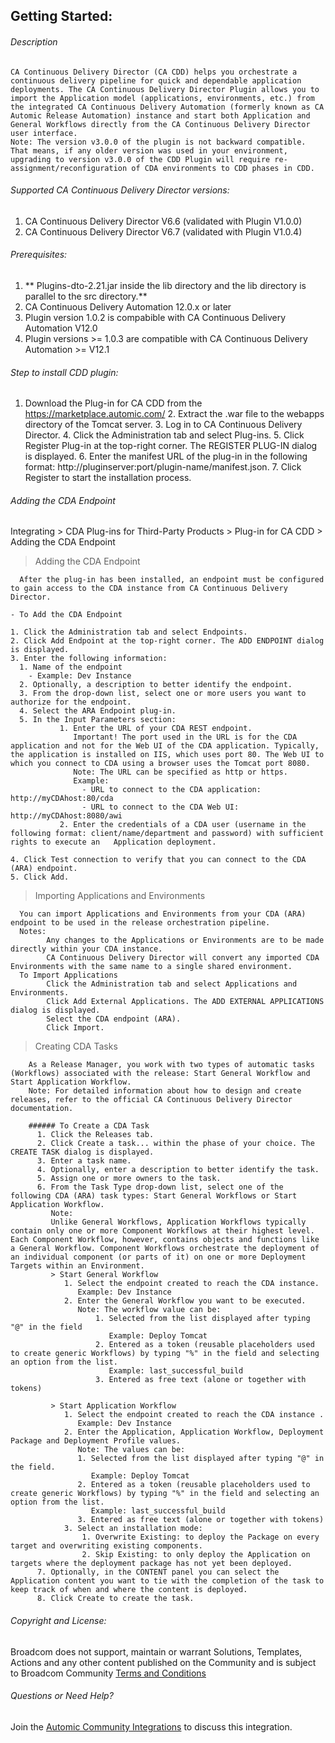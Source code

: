 ## Getting Started:

###### Description

    CA Continuous Delivery Director (CA CDD) helps you orchestrate a continuous delivery pipeline for quick and dependable application deployments. The CA Continuous Delivery Director Plugin allows you to import the Application model (applications, environments, etc.) from the integrated CA Continuous Delivery Automation (formerly known as CA Automic Release Automation) instance and start both Application and General Workflows directly from the CA Continuous Delivery Director user interface.
    Note: The version v3.0.0 of the plugin is not backward compatible. That means, if any older version was used in your environment, upgrading to version v3.0.0 of the CDD Plugin will require re-assignment/reconfiguration of CDA environments to CDD phases in CDD.

###### Supported CA Continuous Delivery Director versions:

1. CA Continuous Delivery Director V6.6 (validated with Plugin V1.0.0)
2. CA Continuous Delivery Director V6.7 (validated with Plugin V1.0.4)

###### Prerequisites:

1. ** Plugins-dto-2.21.jar inside the lib directory and the lib directory is parallel to the src directory.**
2. CA Continuous Delivery Automation 12.0.x or later
3. Plugin version 1.0.2 is compabible with CA Continuous Delivery Automation V12.0
4. Plugin versions >= 1.0.3 are compatible with CA Continuous Delivery Automation >= V12.1

###### Step to install CDD plugin:

  1. Download the Plug-in for CA CDD from the https://marketplace.automic.com/
	2. Extract the .war file to the webapps directory of the Tomcat server.
	3. Log in to CA Continuous Delivery Director.
	4. Click the Administration tab and select Plug-ins.
	5. Click Register Plug-in at the top-right corner. The REGISTER PLUG-IN dialog is displayed.
	6. Enter the manifest URL of the plug-in in the following format: http://pluginserver:port/plugin-name/manifest.json.
	7. Click Register to start the installation process.

###### Adding the CDA Endpoint

Integrating > CDA Plug-ins for Third-Party Products > Plug-in for CA CDD > Adding the CDA Endpoint

  > Adding the CDA Endpoint
      
      After the plug-in has been installed, an endpoint must be configured to gain access to the CDA instance from CA Continuous Delivery Director.

    - To Add the CDA Endpoint
    
    1. Click the Administration tab and select Endpoints.
    2. Click Add Endpoint at the top-right corner. The ADD ENDPOINT dialog is displayed.
    3. Enter the following information:
      1. Name of the endpoint
        - Example: Dev Instance
      2. Optionally, a description to better identify the endpoint.
      3. From the drop-down list, select one or more users you want to authorize for the endpoint.
      4. Select the ARA Endpoint plug-in.
      5. In the Input Parameters section:      
               1. Enter the URL of your CDA REST endpoint.               
                  Important! The port used in the URL is for the CDA application and not for the Web UI of the CDA application. Typically, the application is installed on IIS, which uses port 80. The Web UI to which you connect to CDA using a browser uses the Tomcat port 8080.			
                  Note: The URL can be specified as http or https.
                  Example:				
                    - URL to connect to the CDA application: http://myCDAhost:80/cda
                    - URL to connect to the CDA Web UI: http://myCDAhost:8080/awi
               2. Enter the credentials of a CDA user (username in the following format: client/name/department and password) with sufficient rights to execute an   Application deployment.
		
    4. Click Test connection to verify that you can connect to the CDA (ARA) endpoint.
    5. Click Add.
   
   > Importing Applications and Environments
   
      You can import Applications and Environments from your CDA (ARA) endpoint to be used in the release orchestration pipeline.
      Notes:
            Any changes to the Applications or Environments are to be made directly within your CDA instance.
            CA Continuous Delivery Director will convert any imported CDA Environments with the same name to a single shared environment.
      To Import Applications
            Click the Administration tab and select Applications and Environments.
            Click Add External Applications. The ADD EXTERNAL APPLICATIONS dialog is displayed.
            Select the CDA endpoint (ARA).
            Click Import.
            
   > Creating CDA Tasks
     
        As a Release Manager, you work with two types of automatic tasks (Workflows) associated with the release: Start General Workflow and Start Application Workflow.
        Note: For detailed information about how to design and create releases, refer to the official CA Continuous Delivery Director documentation.
        
        ###### To Create a CDA Task
          1. Click the Releases tab.
          2. Click Create a task... within the phase of your choice. The CREATE TASK dialog is displayed.
          3. Enter a task name.
          4. Optionally, enter a description to better identify the task.
          5. Assign one or more owners to the task.
          6. From the Task Type drop-down list, select one of the following CDA (ARA) task types: Start General Workflows or Start Application Workflow.
             Note:
             Unlike General Workflows, Application Workflows typically contain only one or more Component Workflows at their highest level. Each Component Workflow, however, contains objects and functions like a General Workflow. Component Workflows orchestrate the deployment of an individual component (or parts of it) on one or more Deployment Targets within an Environment.
             > Start General Workflow
                1. Select the endpoint created to reach the CDA instance.
                   Example: Dev Instance
                2. Enter the General Workflow you want to be executed.
                   Note: The workflow value can be:
                       1. Selected from the list displayed after typing "@" in the field
                          Example: Deploy Tomcat
                       2. Entered as a token (reusable placeholders used to create generic Workflows) by typing "%" in the field and selecting an option from the list.
                          Example: last_successful_build
                       3. Entered as free text (alone or together with tokens) 
                       
             > Start Application Workflow
                1. Select the endpoint created to reach the CDA instance .
                   Example: Dev Instance
                2. Enter the Application, Application Workflow, Deployment Package and Deployment Profile values.
                   Note: The values can be:
                   1. Selected from the list displayed after typing "@" in the field.
                      Example: Deploy Tomcat
                   2. Entered as a token (reusable placeholders used to create generic Workflows) by typing "%" in the field and selecting an option from the list.
                      Example: last_successful_build
                   3. Entered as free text (alone or together with tokens)
                3. Select an installation mode:
                    1. Overwrite Existing: to deploy the Package on every target and overwriting existing components.
                    2. Skip Existing: to only deploy the Application on targets where the deployment package has not yet been deployed.
          7. Optionally, in the CONTENT panel you can select the Application content you want to tie with the completion of the task to keep track of when and where the content is deployed.
          8. Click Create to create the task.    
        
		
###### Copyright and License: 

Broadcom does not support, maintain or warrant Solutions, Templates, Actions and any other content published on the Community and is subject to Broadcom Community [Terms and Conditions](https://community.broadcom.com/termsandconditions)

###### Questions or Need Help? 

Join the [Automic Community Integrations](https://community.broadcom.com/communities/community-home?CommunityKey=83e49dd4-b93e-464a-a343-2bb1e51c13ec) to discuss this integration.


